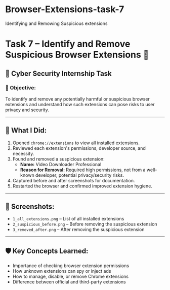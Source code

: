 # Browser-Extensions-task-7
Identifying and Remowing Suspicious extensions

# Task 7 – Identify and Remove Suspicious Browser Extensions 🧩

## 🔐 Cyber Security Internship Task

### 🎯 Objective:
To identify and remove any potentially harmful or suspicious browser extensions and understand how such extensions can pose risks to user privacy and security.

---

## 🧠 What I Did:

1. Opened `chrome://extensions` to view all installed extensions.
2. Reviewed each extension's permissions, developer source, and necessity.
3. Found and removed a suspicious extension:
   - **Name:** Video Downloader Professional
   - **Reason for Removal:** Required high permissions, not from a well-known developer, potential privacy/security risks.
4. Captured before and after screenshots for documentation.
5. Restarted the browser and confirmed improved extension hygiene.

---

## 📸 Screenshots:

- `1_all_extensions.png` – List of all installed extensions
- `2_suspicious_before.png` – Before removing the suspicious extension
- `3_removed_after.png` – After removing the suspicious extension

---

## 🛡 Key Concepts Learned:

- Importance of checking browser extension permissions
- How unknown extensions can spy or inject ads
- How to manage, disable, or remove Chrome extensions
- Difference between official and third-party extensions

